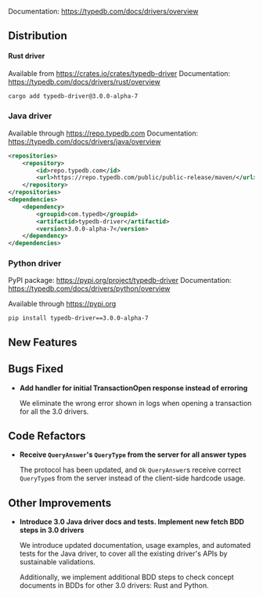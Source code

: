 Documentation: https://typedb.com/docs/drivers/overview

## Distribution

#### Rust driver

Available from https://crates.io/crates/typedb-driver
Documentation: https://typedb.com/docs/drivers/rust/overview


```sh
cargo add typedb-driver@3.0.0-alpha-7
```


### Java driver

Available through https://repo.typedb.com
Documentation: https://typedb.com/docs/drivers/java/overview

```xml
<repositories>
    <repository>
        <id>repo.typedb.com</id>
        <url>https://repo.typedb.com/public/public-release/maven/</url>
    </repository>
</repositories>
<dependencies>
    <dependency>
        <groupid>com.typedb</groupid>
        <artifactid>typedb-driver</artifactid>
        <version>3.0.0-alpha-7</version>
    </dependency>
</dependencies>
```

### Python driver

PyPI package: https://pypi.org/project/typedb-driver
Documentation: https://typedb.com/docs/drivers/python/overview

Available through https://pypi.org

```
pip install typedb-driver==3.0.0-alpha-7
```

## New Features


## Bugs Fixed
- **Add handler for initial TransactionOpen response instead of erroring**

  We eliminate the wrong error shown in logs when opening a transaction for all the 3.0 drivers.

## Code Refactors
- **Receive `QueryAnswer`'s `QueryType` from the server for all answer types**
  
  The protocol has been updated, and `Ok` `QueryAnswer`s receive correct `QueryType`s from the server instead of the client-side hardcode usage.
  

## Other Improvements
- **Introduce 3.0 Java driver docs and tests. Implement new fetch BDD steps in 3.0 drivers**

  We introduce updated documentation, usage examples, and automated tests for the Java driver, to cover all the existing driver's APIs by sustainable validations.
  
  Additionally, we implement additional BDD steps to check concept documents in BDDs for other 3.0 drivers: Rust and Python. 
  


    
